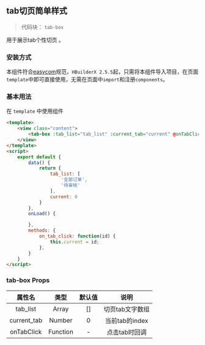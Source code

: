 ## tab切页简单样式 
> 代码块： `tab-box`

用于展示tab个性切页 。

### 安装方式

本组件符合[easycom](https://uniapp.dcloud.io/collocation/pages?id=easycom)规范，`HBuilderX 2.5.5`起，只需将本组件导入项目，在页面`template`中即可直接使用，无需在页面中`import`和注册`components`。

### 基本用法

在 ``template`` 中使用组件

```html
<template>
	<view class="content">
		<tab-box :tab_list="tab_list" :current_tab="current" @onTabClick="on_tab_click"></tab-box>
	</view>
</template>
<script>
	export default {
		data() {
			return {
				tab_list: [
					'全部订单',
					'待审核'
				],
				current: 0
			}
		},
		onLoad() {

		},
		methods: {
			on_tab_click: function(id) {
				this.current = id;
			},
		}
	}
</script>
```

### tab-box Props

|属性名	    |类型		|默认值	|说明				|
|:-:	    |:-:		|:-:	|:-:				|
|tab_list	|Array		|[]	    |切页tab文字数组		|
|current_tab|Number	    |0	    |当前tab的index		|
|onTabClick	|Function	|-		|点击tab时回调		|
